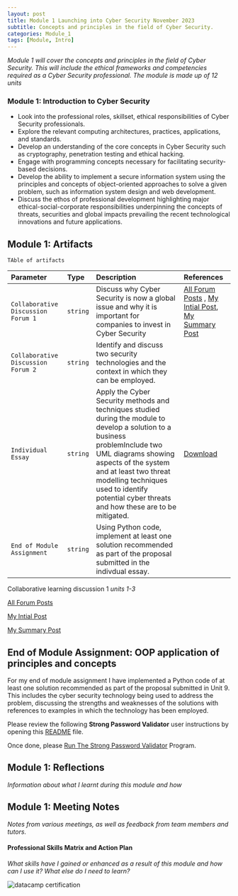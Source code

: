 ```yaml
---
layout: post
title: Module 1 Launching into Cyber Security November 2023
subtitle: Concepts and principles in the field of Cyber Security. 
categories: Module_1
tags: [Module, Intro]
---
```


*Module 1 will cover the concepts and principles in the field of Cyber Security. This will include the ethical frameworks and competencies required as a Cyber Security professional. The module is made up of 12 units*

### Module 1: Introduction to Cyber Security

- Look into the professional roles, skillset, ethical responsibilities of Cyber Security professionals.
- Explore the relevant computing architectures, practices, applications, and standards.
- Develop an understanding of the core concepts in Cyber Security such as cryptography, penetration testing and ethical hacking.
- Engage with programming concepts necessary for facilitating security-based decisions.
- Develop the ability to implement a secure information system using the principles and concepts of object-oriented approaches to solve a given problem, such as information system design and web development.
- Discuss the ethos of professional development highlighting major ethical-social-corporate responsibilities underpinning the concepts of threats, securities and global impacts prevailing the recent technological innovations and future applications.

## Module 1: Artifacts

```
TAble of artifacts
```

| Parameter                          | Type     | Description                                                                                                       | References                 |
| :--------                          | :------- | :--------------------------                                                                                       | :------------------------- |
| `Collaborative Discussion Forum 1` | `string` | Discuss why Cyber Security is now a global issue and why it is important for companies to invest in Cyber Security|[All Forum Posts](https://www.my-course.co.uk/mod/forum/view.php?id=907384) , [My Intial Post](https://www.my-course.co.uk/mod/forum/discuss.php?d=196152), [My Summary Post](https://www.my-course.co.uk/mod/forum/discuss.php?d=199496)|
| `Collaborative Discussion Forum 2` | `string` | Identify and discuss two security technologies and the context in which they can be employed. |
| `Individual Essay`                 | `string` | Apply the Cyber Security methods and techniques studied during the module to develop a solution to a business problemInclude two UML diagrams showing aspects of the system and at least two threat modelling techniques used to identify potential cyber threats and how these are to be mitigated.| [Download](../Modules/1/ReadMe.md) 
| `End of Module Assignment`         | `string` | Using Python code, implement at least one solution recommended as part of the proposal submitted in the indivdual essay. |


Collaborative learning discussion 1 *units 1-3*

[All Forum Posts](https://www.my-course.co.uk/mod/forum/view.php?id=907384)

[My Intial Post](https://www.my-course.co.uk/mod/forum/discuss.php?d=196152)

[My Summary Post](https://www.my-course.co.uk/mod/forum/discuss.php?d=199496)


## End of Module Assignment: OOP application of principles and concepts

For my end of module  assignment I have implemented a Python code of at least one solution recommended as part of the proposal submitted in Unit 9.  This includes the cyber security technology being used to address the problem, discussing the strengths and weaknesses of the solutions with references to examples in which the technology has been employed.

Please review the following **Strong Password Validator** user instructions by opening this [README](../Modules/1/ReadMe.md) file.

Once  done, please [Run The Strong Password Validator](../Modules/1/PasswordValidator.py) Program.



## Module 1: Reflections

*Information about what I learnt during this module and how*

## Module 1: Meeting Notes

*Notes from various meetings, as well as feedback from team members and tutors.*

#### Professional Skills Matrix and Action Plan

*What skills have I gained or enhanced as a result of this module and how can I use it? What else do I need to learn?*

![datacamp certification](/assets/images/banners/datacamp_certificate_dummy.jpg)
